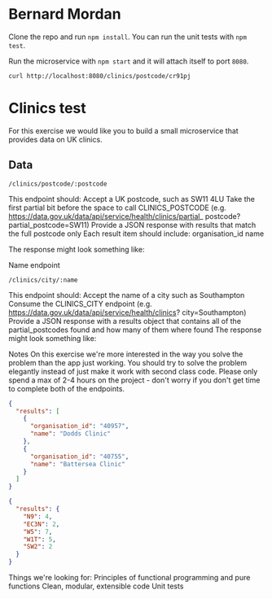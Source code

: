 # Bernard Mordan

Clone the repo and run `npm install`. You can run the unit tests with `npm test`.

Run the microservice with `npm start` and it will attach itself to port `8080`.

```
curl http://localhost:8080/clinics/postcode/cr91pj
```

# Clinics test
For this exercise we would like you to build a small microservice that provides
data on UK clinics.

## Data

`/clinics/postcode/:postcode`

This endpoint should:
Accept a UK postcode, such as SW11 4LU
Take the first partial bit before the space to call CLINICS_POSTCODE (e.g.
https://data.gov.uk/data/api/service/health/clinics/partial_
postcode?partial_postcode=SW11)
Provide a JSON response with results that match the full postcode only
Each result item should include:
organisation_id
name

The response might look something like:

Name endpoint

`/clinics/city/:name`

This endpoint should:
Accept the name of a city such as Southampton
Consume the CLINICS_CITY endpoint (e.g.
https://data.gov.uk/data/api/service/health/clinics?
city=Southampton)
Provide a JSON response with a results object that contains all of the
partial_postcodes found and how many of them where found
The response might look something like:

Notes
On this exercise we're more interested in the way you solve the problem than
the app just working. You should try to solve the problem elegantly instead of
just make it work with second class code. Please only spend a max of 2-4
hours on the project - don't worry if you don't get time to complete both of
the endpoints.

```json
{
  "results": [
    {
      "organisation_id": "40957",
      "name": "Dodds Clinic"
    },
    {
      "organisation_id": "40755",
      "name": "Battersea Clinic"
    }
  ]
}
```

```json
{
  "results": {
    "N9": 4,
    "EC3N": 2,
    "W5": 7,
    "W1T": 5,
    "SW2": 2
  }
}
```

Things we're looking for:
Principles of functional programming and pure functions
Clean, modular, extensible code
Unit tests
